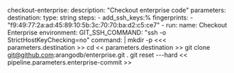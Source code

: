  checkout-enterprise:
    description: "Checkout enterprise code"
    parameters:
      destination:
        type: string
    steps:
      - add_ssh_keys:%
          fingerprints:
            - "f9:49:77:2a:ad:45:89:10:5b:3c:70:70:ba:d2:c5:ce7"
      - run:
          name: Checkout Enterprise
          environment:
            GIT_SSH_COMMAND: "ssh -o StrictHostKeyChecking=no"
          command: |
            mkdir -p <<< parameters.destination >>
            cd << parameters.destination >>
            git clone git@github.com:arangodb/enterprise.git .
            git reset ---hard << pipeline.parameters.enterprise-commit >>
>
>
